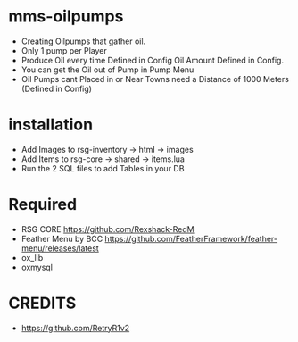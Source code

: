 # mms-oilpumps

- Creating Oilpumps that gather oil.
- Only 1 pump per Player
- Produce Oil every time Defined in Config Oil Amount Defined in Config.
- You can get the Oil out of Pump in Pump Menu
- Oil Pumps cant Placed in or Near Towns need a Distance of 1000 Meters (Defined in Config)

# installation 

- Add Images to rsg-inventory -> html -> images
- Add Items to rsg-core -> shared -> items.lua
- Run the 2 SQL files to add Tables in your DB

# Required
- RSG CORE https://github.com/Rexshack-RedM
- Feather Menu by BCC https://github.com/FeatherFramework/feather-menu/releases/latest
- ox_lib
- oxmysql

# CREDITS

- https://github.com/RetryR1v2 